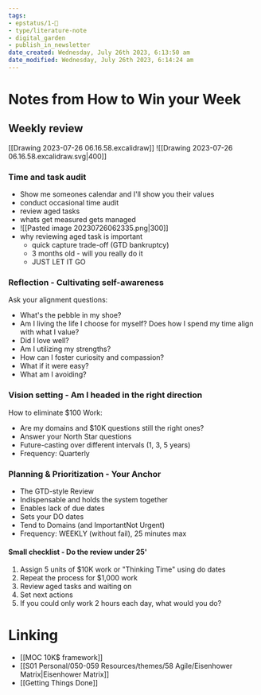 ```yaml
---
tags: 
- epstatus/1-🌱
- type/literature-note
- digital_garden
- publish_in_newsletter
date_created: Wednesday, July 26th 2023, 6:13:50 am
date_modified: Wednesday, July 26th 2023, 6:14:24 am
---
```

# Notes from How to Win your Week
## Weekly review

[[Drawing 2023-07-26 06.16.58.excalidraw]]
![[Drawing 2023-07-26 06.16.58.excalidraw.svg|400]]

### Time and task audit
+ Show me someones calendar and I'll show you their values
+ conduct occasional time audit
+ review aged tasks
+ whats get measured gets managed
+ ![[Pasted image 20230726062335.png|300]]
+ why reviewing aged task is important
	+ quick capture trade-off (GTD bankruptcy)
	+ 3 months old - will you really do it
	+ JUST LET IT GO

### Reflection - Cultivating self-awareness
Ask your alignment questions:
- What's the pebble in my shoe?
- Am I living the life I choose for myself? Does how I spend my time align with what I value?
- Did I love well?
- Am I utilizing my strengths?
- How can I foster curiosity and compassion?
- What if it were easy?
- What am I avoiding?

### Vision setting - Am I headed in the right direction
How to eliminate $100 Work:
- Are my domains and $10K questions still the right ones?
- Answer your North Star questions
- Future-casting over different intervals (1, 3, 5 years)
- Frequency: Quarterly

### Planning & Prioritization - Your Anchor
- The GTD-style Review
- Indispensable and holds the system together
- Enables lack of due dates
- Sets your DO dates
- Tend to Domains (and ImportantNot Urgent)
- Frequency: WEEKLY (without fail), 25 minutes max

#### Small checklist - Do the review under 25'
1. Assign 5 units of $10K work or "Thinking Time" using do dates
2. Repeat the process for $1,000 work
3. Review aged tasks and waiting on
4. Set next actions
5. If you could only work 2 hours each day, what would you do?

# Linking
+ [[MOC 10K$ framework]]
+ [[S01 Personal/050-059 Resources/themes/58 Agile/Eisenhower Matrix|Eisenhower Matrix]]
+ [[Getting Things Done]]
